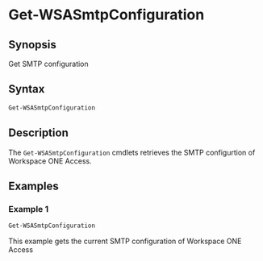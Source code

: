 # Get-WSASmtpConfiguration

## Synopsis

Get SMTP configuration

## Syntax

```powershell
Get-WSASmtpConfiguration
```

## Description

The `Get-WSASmtpConfiguration` cmdlets retrieves the SMTP configurtion of Workspace ONE Access.

## Examples

### Example 1

```powershell
Get-WSASmtpConfiguration
```

This example gets the current SMTP configuration of Workspace ONE Access
